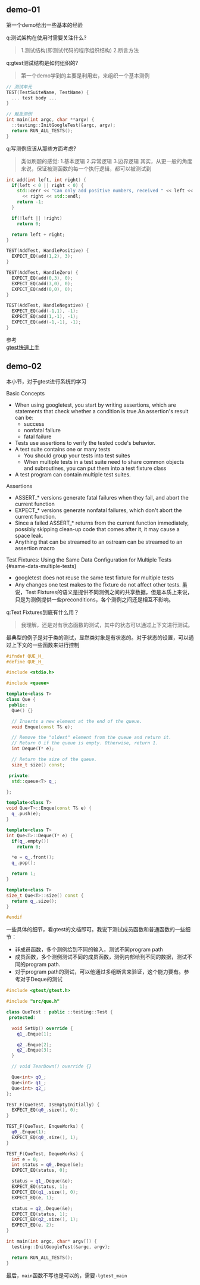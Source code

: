 ## demo-01

第一个demo给出一些基本的经验

q:测试架构在使用时需要关注什么?
>1.测试结构(即测试代码的程序组织结构)
2.断言方法

q:gtest测试结构是如何组织的?
>第一个demo学到的主要是利用宏，来组织一个基本测例

```cpp
// 测试单元
TEST(TestSuiteName, TestName) {
  ... test body ...
}

// 触发测例
int main(int argc, char **argv) {
  ::testing::InitGoogleTest(&argc, argv);
  return RUN_ALL_TESTS();
}
```

q:写测例应该从那些方面考虑?
>类似刷题的感觉:
1.基本逻辑
2.异常逻辑
3.边界逻辑
其实，从更一般的角度来说，保证被测函数的每一个执行逻辑，都可以被测试到

```cpp
int add(int left, int right) {
  if(left < 0 || right < 0) {
    std::cerr << "Can only add positive numbers, received " << left << " and "
      << right << std::endl;
    return -1;
  }

  if(!left || !right)
    return 0;

  return left + right;
}

TEST(AddTest, HandlePositive) {
  EXPECT_EQ(add(1,2), 3);
}

TEST(AddTest, HandleZero) {
  EXPECT_EQ(add(0,3), 0);
  EXPECT_EQ(add(3,0), 0);
  EXPECT_EQ(add(0,0), 0);
}

TEST(AddTest, HandleNegative) {
  EXPECT_EQ(add(-1,1), -1);
  EXPECT_EQ(add(1,-1), -1);
  EXPECT_EQ(add(-1,-1), -1);
}
```

参考<br>
[gtest快速上手](https://segmentfault.com/a/1190000002454946)

## demo-02

本小节，对于gtest进行系统的学习

Basic Concepts
- When using googletest, you start by writing assertions, which are statements that check whether a condition is true.An assertion's result can be:
  - success
  - nonfatal failure
  - fatal failure
- Tests use assertions to verify the tested code's behavior.
- A test suite contains one or many tests
  - You should group your tests into test suites
  - When multiple tests in a test suite need to share common objects and subroutines, you can put them into a test fixture class
- A test program can contain multiple test suites.


Assertions
- ASSERT_* versions generate fatal failures when they fail, and abort the current function
- EXPECT_* versions generate nonfatal failures, which don't abort the current function.
- Since a failed ASSERT_* returns from the current function immediately, possibly skipping clean-up code that comes after it, it may cause a space leak. 
- Anything that can be streamed to an ostream can be streamed to an assertion macro

Test Fixtures: Using the Same Data Configuration for Multiple Tests {#same-data-multiple-tests}
- googletest does not reuse the same test fixture for multiple tests
- Any changes one test makes to the fixture do not affect other tests.
虽说，Test Fixtures的语义是提供不同测例之间的共享数据，但是本质上来说，只是为测例提供一些preconditions，各个测例之间还是相互不影响。

q:Text Fixtures到底有什么用？
>我理解，还是对有状态函数的测试，其中的状态可以通过上下文进行测试。

最典型的例子是对于类的测试，显然类对象是有状态的。对于状态的设置，可以通过上下文的一些函数来进行控制
```cpp
#ifndef QUE_H_
#define QUE_H_

#include <stdio.h>

#include <queue>

template<class T>
class Que {
 public:
  Que() {}

  // Inserts a new element at the end of the queue.
  void Enque(const T& e);

  // Remove the "oldest" element from the queue and return it.
  // Return 0 if the queue is empty. Otherwise, return 1.
  int Deque(T* e);

  // Return the size of the queue.
  size_t size() const;

 private:
  std::queue<T> q_;

};

template<class T>
void Que<T>::Enque(const T& e) {
  q_.push(e);
}

template<class T>
int Que<T>::Deque(T* e) {
  if(q_.empty())
    return 0;

  *e = q_.front();
  q_.pop();

  return 1;
}

template<class T>
size_t Que<T>::size() const {
  return q_.size();
}

#endif
```

一些具体的细节，看gtest的文档即可。我说下测试成员函数和普通函数的一些细节：
- 非成员函数，多个测例给到不同的输入，测试不同program path
- 成员函数，多个测例测试不同的成员函数，测例内部给到不同的数据，测试不同的program path.
- 对于program path的测试，可以他通过多组断言来验证，这个能力要有。参考对于Deque的测试

```cpp
#include <gtest/gtest.h>

#include "src/que.h"

class QueTest : public ::testing::Test {
 protected:

  void SetUp() override {
    q1_.Enque(1);

    q2_.Enque(2);
    q2_.Enque(3);
  }

  // void TearDown() override {}

  Que<int> q0_;
  Que<int> q1_;
  Que<int> q2_;
};

TEST_F(QueTest, IsEmptyInitially) {
  EXPECT_EQ(q0_.size(), 0);
}

TEST_F(QueTest, EnqueWorks) {
  q0_.Enque(1);
  EXPECT_EQ(q0_.size(), 1);
}

TEST_F(QueTest, DequeWorks) {
  int e = 0;
  int status = q0_.Deque(&e);
  EXPECT_EQ(status, 0);

  status = q1_.Deque(&e);
  EXPECT_EQ(status, 1);
  EXPECT_EQ(q1_.size(), 0);
  EXPECT_EQ(e, 1);

  status = q2_.Deque(&e);
  EXPECT_EQ(status, 1);
  EXPECT_EQ(q2_.size(), 1);
  EXPECT_EQ(e, 2);
}

int main(int argc, char* argv[]) {
  testing::InitGoogleTest(&argc, argv);

  return RUN_ALL_TESTS();
}
```

最后，```main```函数不写也是可以的，需要```-lgtest_main```